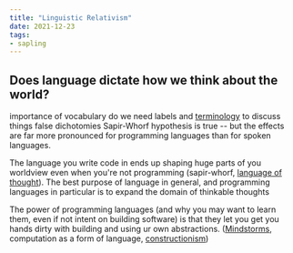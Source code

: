 ```yaml
---
title: "Linguistic Relativism"
date: 2021-12-23
tags:
- sapling
---
```


## Does language dictate how we think about the world?
importance of vocabulary
do we need labels and [terminology](thoughts/terminology.md) to discuss things
false dichotomies
Sapir-Whorf hypothesis is true -- but the effects are far more pronounced for programming languages than for spoken languages.

The language you write code in ends up shaping huge parts of you worldview even when you're not programming (sapir-whorf, [language of thought](thoughts/language%20of%20thought.md)). The best purpose of language in general, and programming languages in particular is to expand the domain of thinkable thoughts

The power of programming languages (and why you may want to learn them, even if not intent on building software) is that they let you get you hands dirty with building and using ur own abstractions. ([Mindstorms](thoughts/Mindstorms.md), computation as a form of language, [constructionism](thoughts/constructionist.md))